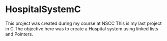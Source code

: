 # HospitalSystemC
This project was created during my course at NSCC 
This is my last project in C
The objective here was to create a Hospital system using linked lists and Pointers. 

